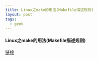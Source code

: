 ```yaml
---
title: Linux之make的用法(Makefile描述规则)
layout: post
tags:
  - geek
---
```


#### Linux之make的用法(Makefile描述规则)

[链接](http://www.linuxidc.com/Linux/2016-07/132918.htm)
